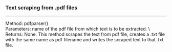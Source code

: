 ### Text scraping from .pdf files
----------------------------------------------------------------
Method: pdfparser()  
Parameters: name of the pdf file from which text is to be extracted. \ 
Returns: None. This method scrapes the text from pdf file, creates a .txt file with the same name as pdf filename and writes the scraped text to that .txt file. 
